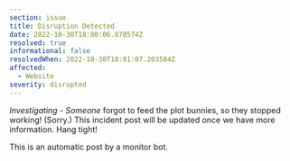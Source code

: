 ```yaml
---
section: issue
title: Disruption Detected
date: 2022-10-30T18:00:06.870574Z
resolved: true
informational: false
resolvedWhen: 2022-10-30T18:01:07.203584Z
affected:
  - Website
severity: disrupted
---
```

*Investigating* - _Someone_ forgot to feed the plot bunnies, so they stopped working! (Sorry.) This incident post will be updated once we have more information. Hang tight!

This is an automatic post by a monitor bot.
        